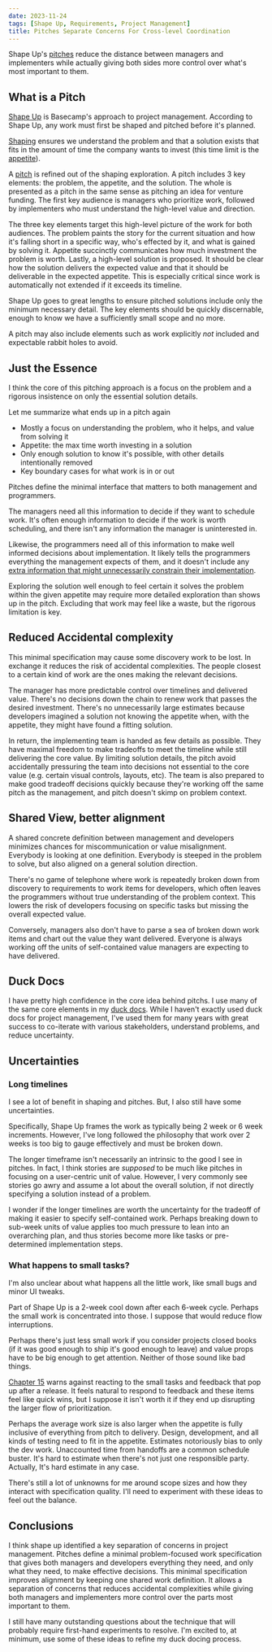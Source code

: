 ```yaml
---
date: 2023-11-24
tags: [Shape Up, Requirements, Project Management]
title: Pitches Separate Concerns For Cross-level Coordination
---
```


Shape Up's [pitches](https://basecamp.com/shapeup/1.5-chapter-06) reduce the distance between managers and implementers while actually giving both sides more control over what's most important to them.

<!--more-->

<!-- 
Shape Up's [Pitches](https://basecamp.com/shapeup/1.5-chapter-06) define one artifact for both managers to pick projects and define the project to developers. I think this approach has interesting implications for shared understanding and effective communication across levels. -->


## What is a Pitch

[Shape Up](https://basecamp.com/shapeup) is Basecamp's approach to project management.
According to Shape Up, any work must first be shaped and pitched before it's planned.

[Shaping](https://basecamp.com/shapeup/1.1-chapter-02) ensures we understand the problem and that a solution exists that fits in the amount of time the company wants to invest (this time limit is the [appetite](https://basecamp.com/shapeup/1.2-chapter-03#setting-the-appetite)). 

A [pitch](https://basecamp.com/shapeup/1.5-chapter-06) is refined out of the shaping exploration. A pitch includes 3 key elements: the problem, the appetite, and the solution. The whole is presented as a pitch in the same sense as pitching an idea for venture funding. The first key audience is managers who prioritize work, followed by implementers who must understand the high-level value and direction.

The three key elements target this high-level picture of the work for both audiences. The problem paints the story for the current situation and how it's falling short in a specific way, who's effected by it, and what is gained by solving it. Appetite succinctly communicates how much investment the problem is worth. Lastly, a high-level solution is proposed. It should be clear how the solution delivers the expected value and that it should be deliverable in the expected appetite. This is especially critical since work is automatically not extended if it exceeds its timeline.

Shape Up goes to great lengths to ensure pitched solutions include only the minimum necessary detail. The key elements should be quickly discernable, enough to know we have a sufficiently small scope and no more.

A pitch may also include elements such as work explicitly *not* included and expectable rabbit holes to avoid.

## Just the Essence

I think the core of this pitching approach is a focus on the problem and a rigorous insistence on only the essential solution details. 

Let me summarize what ends up in a pitch again
- Mostly a focus on understanding the problem, who it helps, and value from solving it
- Appetite: the max time worth investing in a solution
- Only enough solution to know it's possible, with other details intentionally removed
- Key boundary cases for what work is in or out

Pitches define the minimal interface that matters to both management and programmers.

The managers need all this information to decide if they want to schedule work. It's often enough information to decide if the work is worth scheduling, and there isn't any information the manager is uninterested in.

Likewise, the programmers need all of this information to make well informed decisions about implementation. It likely tells the programmers everything the management expects of them, and it doesn't include any [extra information that might unnecessarily constrain their implementation](../../posts/2023/2023-11-17-kinds-of-Concreteness-for-specifications.md).

Exploring the solution well enough to feel certain it solves the problem within the given appetite may require more detailed exploration than shows up in the pitch. 
Excluding that work may feel like a waste, but the rigorous limitation is key.

## Reduced Accidental complexity

This minimal specification may cause some discovery work to be lost. In exchange it reduces the risk of accidental complexities. The people closest to a certain kind of work are the ones making the relevant decisions.

The manager has more predictable control over timelines and delivered value. There's no decisions down the chain to renew work that passes the desired investment. There's no unnecessarily large estimates because developers imagined a solution not knowing the appetite when, with the appetite, they might have found a fitting solution. 

In return, the implementing team is handed as few details as possible. They have maximal freedom to make tradeoffs to meet the timeline while still delivering the core value. By limiting solution details, the pitch avoid accidentally pressuring the team into decisions not essential to the core value (e.g. certain visual controls, layouts, etc). The team is also prepared to make good tradeoff decisions quickly because they're working off the same pitch as the management, and pitch doesn't skimp on problem context.

## Shared View, better alignment

A shared concrete definition between management and developers minimizes chances for miscommunication or value misalignment. Everybody is looking at one definition. Everybody is steeped in the problem to solve, but also aligned on a general solution direction. 

There's no game of telephone where work is repeatedly broken down from discovery to requirements to work items for developers, which often leaves the programmers without true understanding of the problem context. This lowers the risk of developers focusing on specific tasks but missing the overall expected value.

Conversely, managers also don't have to parse a sea of broken down work items and chart out the value they want delivered. Everyone is always working off the units of self-contained value managers are expecting to have delivered.

## Duck Docs

I have pretty high confidence in the core idea behind pitchs.
I use many of the same core elements in my [duck docs](../../posts/Whats-Your-Duck-V2/2022-06-16-0-Intro.md). While I haven't exactly used duck docs for project management, I've used them for many years with great success to co-iterate with various stakeholders, understand problems, and reduce uncertainty. 

## Uncertainties

### Long timelines

I see a lot of benefit in shaping and pitches. But, I also still have some uncertainties.

Specifically, Shape Up frames the work as typically being 2 week or 6 week increments.
However, I've long followed the philosophy that work over 2 weeks is too big to gauge effectively and must be broken down.

The longer timeframe isn't necessarily an intrinsic to the good I see in pitches. In fact, I think stories are *supposed* to be much like pitches in focusing on a user-centric unit of value. However, I very commonly see stories go awry and assume a lot about the overall solution, if not directly specifying a solution instead of a problem.

I wonder if the longer timelines are worth the uncertainty for the tradeoff of making it easier to specify self-contained work. Perhaps breaking down to sub-week units of value applies too much pressure to lean into an overarching plan, and thus stories become more like tasks or pre-determined implementation steps.

### What happens to small tasks?

I'm also unclear about what happens all the little work, like small bugs and minor UI tweaks. 

Part of Shape Up is a 2-week cool down after each 6-week cycle. Perhaps the small work is concentrated into those. I suppose that would reduce flow interruptions.

Perhaps there's just less small work if you consider projects closed books (if it was good enough to ship it's good enough to leave) and value props have to be big enough to get attention. Neither of those sound like bad things.

[Chapter 15](https://basecamp.com/shapeup/3.6-chapter-15) warns against reacting to the small tasks and feedback that pop up after a release. It feels natural to respond to feedback and these items feel like quick wins, but I suppose it isn't worth it if they end up disrupting the larger flow of prioritization.

Perhaps the average work size is also larger when the appetite is fully inclusive of everything from pitch to delivery. Design, development, and all kinds of testing need to fit in the appetite. Estimates notoriously bias to only the dev work. Unaccounted time from handoffs are a common schedule buster. It's hard to estimate when there's not just one responsible party. Actually, It's hard estimate in any case.

There's still a lot of unknowns for me around scope sizes and how they interact with specification quality. I'll need to experiment with these ideas to feel out the balance.


## Conclusions

I think shape up identified a key separation of concerns in project management.
Pitches define a minimal problem-focused work specification that gives both managers and developers everything they need, and only what they need, to make effective decisions. This minimal specification improves alignment by keeping one shared work definition. It allows a separation of concerns that reduces accidental complexities while giving both managers and implementers more control over the parts most important to them.

I still have many outstanding questions about the technique that will probably require first-hand experiments to resolve. I'm excited to, at minimum, use some of these ideas to refine my duck docing process.

